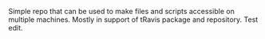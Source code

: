 Simple repo that can be used to make files and scripts accessible on multiple machines. Mostly in support of tRavis package and repository. 
Test edit. 

